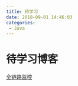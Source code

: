 ```yaml
---
title: 待学习
date: 2018-09-01 14:46:03
categories: 
 - Java
---
```

# 待学习博客

[全链路监控](https://juejin.im/post/5a7a9e0af265da4e914b46f1)
